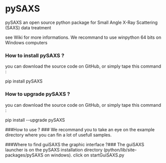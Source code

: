 # pySAXS
pySAXS an open source python package for Small Angle X-Ray Scattering (SAXS) data treatment

see Wiki for more informations.
We recommand to use winpython 64 bits on Windows computers

### How to install pySAXS  ? ###
you can download the source code on GitHub, or simply tape this command :

pip install pySAXS

### How to upgrade pySAXS ? ###
you can download the source code on GitHub, or simply tape this command :

pip install --upgrade pySAXS

###How to use ? ###
We recommand you to take an eye on the example directory where you can fin a lot of usefull samples.

###Where to find guiSAXS the graphic interface ?###
The guiSAXS launcher is on the pySAXS installation directory (python/lib/site-packages/pySAXS on windows).
click on startGuiSAXS.py 



